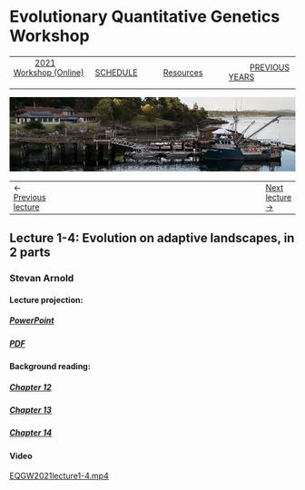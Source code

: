
# Evolutionary Quantitative Genetics Workshop #

|        |        |        |    |
|--------|---------------------------------------------|--------------------|------------------------------------------|
| &nbsp;&nbsp;&nbsp;&nbsp;&nbsp;&nbsp;&nbsp;&nbsp;&nbsp; [2021 Workshop (Online)](/index.html) &nbsp;&nbsp;&nbsp;&nbsp;&nbsp;&nbsp;&nbsp;&nbsp;&nbsp; | &nbsp;&nbsp;&nbsp;&nbsp;&nbsp;&nbsp;&nbsp;&nbsp;&nbsp;&nbsp;&nbsp;&nbsp; [SCHEDULE](schedule.html) &nbsp;&nbsp;&nbsp;&nbsp;&nbsp;&nbsp;&nbsp;&nbsp;&nbsp; | &nbsp;&nbsp;&nbsp;&nbsp;&nbsp;&nbsp;&nbsp;&nbsp;&nbsp;&nbsp;&nbsp;&nbsp; [Resources](resources.html) &nbsp;&nbsp;&nbsp;&nbsp;&nbsp;&nbsp;&nbsp;&nbsp;&nbsp; | &nbsp;&nbsp;&nbsp;&nbsp;&nbsp;&nbsp;&nbsp;&nbsp;&nbsp; [PREVIOUS YEARS](previous.md) &nbsp;&nbsp;&nbsp;&nbsp;&nbsp;&nbsp; |


<div align="left">
<img src="/media/FHLimage2018b.jpg" alt="FHL waterfront in 2018">
</div>
  
<table><tr><td>&larr; <a href="lecture1-3.html">Previous lecture</a></td><td width="665">&nbsp;</td><td> <a href="lecture2-1.html">Next lecture &rarr;</a></td></tr></table>

## Lecture 1-4: Evolution on adaptive landscapes, in 2 parts ##

### Stevan Arnold ###
  
#### Lecture projection: ####

##### [PowerPoint](https://drive.google.com/file/d/1GloWrzt_m6nIssoY1n34epD4pVnbs9Pi/view?usp=sharing) #####
##### [PDF](https://drive.google.com/file/d/1OpbBFPgUeT4N3F3SP5e7YRIVIloCcC3U/view?usp=sharing) #####

#### Background reading: ####

##### [Chapter 12](https://drive.google.com/file/d/1-_iZ3igMtCLEsAq7DYbLmHoOAXZPHJof/view?usp=sharing) #####
##### [Chapter 13](https://drive.google.com/file/d/1fVzvuNKp5qFohZ6hbKpSjEW4ZrR9K0NL/view?usp=sharing) #####
##### [Chapter 14](https://drive.google.com/file/d/1Widwullh_ZfV_4Qa3ppBIi-jt0z_A1Av/view?usp=sharing) #####

#### Video ####

[EQGW2021lecture1-4.mp4](https://vimeo.com/574563740)




